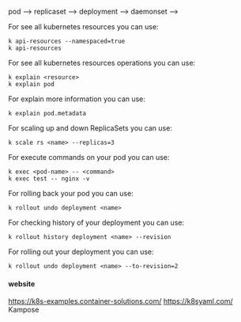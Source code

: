 pod --> replicaset --> deployment --> daemonset --> 


For see all kubernetes resources you can use:

```
k api-resources --namespaced=true
k api-resources
```

For see all kubernetes resources operations you can use:

```
k explain <resource>
k explain pod
```

For explain more information you can use:

```
k explain pod.metadata
```

For scaling up and down ReplicaSets you can use:

```
k scale rs <name> --replicas=3
```

For execute commands on your pod you can use:

```
k exec <pod-name> -- <command>
k exec test -- nginx -v
```

For rolling back your pod you can use:

```
k rollout undo deployment <name>
```

For checking history of your deployment you can use:

```
k rollout history deployment <name> --revision
```

For rolling out your deployment you can use:

```
k rollout undo deployment <name> --to-revision=2
```

#### website

https://k8s-examples.container-solutions.com/
https://k8syaml.com/
Kampose 

